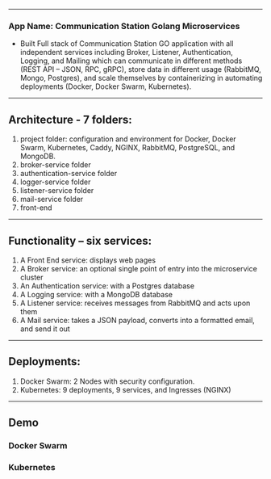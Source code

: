 --------------------------------------------
### App Name: Communication Station Golang Microservices
* Built Full stack of Communication Station GO application with all independent services including Broker, Listener, Authentication, Logging, and Mailing which can communicate in different methods (REST API – JSON, RPC, gRPC), store data in different usage (RabbitMQ, Mongo, Postgres), and scale themselves by containerizing in automating deployments (Docker, Docker Swarm, Kubernetes). 
--------------------------------------------
##  Architecture - 7 folders:
1. project folder: configuration and environment for Docker, Docker Swarm, Kubernetes, Caddy, NGINX, RabbitMQ, PostgreSQL, and MongoDB.
2. broker-service folder
3. authentication-service folder
4. logger-service folder
5. listener-service folder
6. mail-service folder
7. front-end
--------------------------------------------
## Functionality – six services:
1. A Front End service: displays web pages
2. A Broker service: an optional single point of entry into the microservice cluster
3. An Authentication service: with a Postgres database
4. A Logging service: with a MongoDB database
5. A Listener service: receives messages from RabbitMQ and acts upon them
6. A Mail service: takes a JSON payload, converts into a formatted email, and send it out
--------------------------------------------
## Deployments:
1. Docker Swarm: 2 Nodes with security configuration.
2. Kubernetes: 9 deployments, 9 services, and Ingresses (NGINX)
--------------------------------------------

## Demo

### Docker Swarm

### Kubernetes
